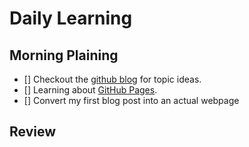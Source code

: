 # Daily Learning
## Morning Plaining
- [] Checkout the [github blog](https://github.blog/) for topic ideas.
- [] Learning about [GitHub Pages](https://skills.github.com/#first-day-on-github).
-  [] Convert my first blog post into an actual webpage
## Review

